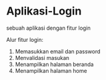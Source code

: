 # Aplikasi-Login
sebuah aplikasi dengan fitur login

Alur fitur login:
1. Memasukkan email dan password
2. Menvalidasi masukan
3. Menampilkan halaman beranda
3. Menampilkan halaman home
